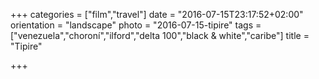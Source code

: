 +++
categories = ["film","travel"]
date = "2016-07-15T23:17:52+02:00"
orientation = "landscape"
photo = "2016-07-15-tipire"
tags = ["venezuela","choroní","ilford","delta 100","black & white","caribe"]
title = "Tipire"

+++
